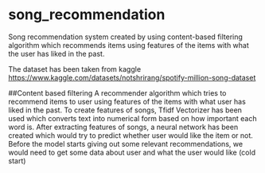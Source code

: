 # song_recommendation
Song recommendation system created by using content-based filtering algorithm which recommends items using features of the items with what the user has liked in the past.

The dataset has been taken from kaggle https://www.kaggle.com/datasets/notshrirang/spotify-million-song-dataset

##Content based filtering
A recommender algorithm which tries to recommend items to user using features of the items with what user has liked in the past. To create features of songs, Tfidf Vectorizer has been used which converts text into numerical form based on how important each word is. After extracting features of songs, a neural network has been created which would try to predict whether user would like the item or not. Before the model starts giving out some relevant recommendations, we would need to get some data about user and what the user would like (cold start)

